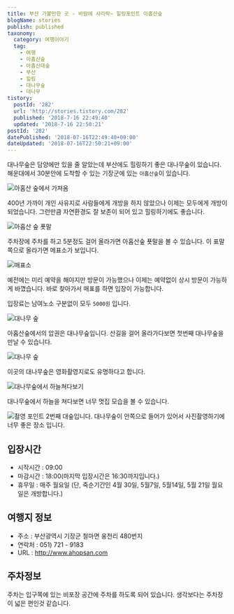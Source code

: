 ```yaml
---
title: 부산 가볼만한 곳 - 바람에 샤라락~ 힐링포인트 아홉산숲
blogName: stories
publish: published
taxonomy:
  category: 여행이야기
  tag:
    - 여행
    - 아홉산숲
    - 아홉산대숲
    - 부산
    - 힐링
    - 대나무숲
    - 대나무
tistory:
  postId: '282'
  url: 'http://stories.tistory.com/282'
  published: '2018-7-16 22:49:40'
  updated: '2018-7-16 22:50:21'
postId: '282'
datePublished: '2018-07-16T22:49:40+09:00'
dateUpdated: '2018-07-16T22:50:21+09:00'
---
```


대나무숲은 담양에만 있을 줄 알았는데 부산에도 힐링하기 좋은 대나무숲이 있습니다.  
해운대에서 30분안에 도착할 수 있는 기장군에 있는 `아홉산숲`이 있습니다.

![아홈산 숲에서 가져옴](images/2018-07-16-21-54-53.png)

400년 가까이 개인 사유지로 사람들에게 개방을 하지 않았으나 이제는 모두에게 개방이 되었습니다. 그런만큼 자연환경도 잘 보존이 되어 있고 힐링하기에도 좋습니다.

![아홉산 숲 푯말](./images/20180217_153540-01.jpeg)

주차장에 주차를 하고 5분정도 걸어 올라가면 아홉산숲 푯말을 볼 수 있습니다. 이 표말쪽으로 올라가면 메표소가 보입니다.

![매표소](./images/20180217_153623-01.jpeg)

예전에는 미리 예약을 해야지만 방문이 가능했으나 이제는 예약없이 상시 방문이 가능하게 바꼈습니다. 바로 찾아가서 매표를 하면 입장이 가능합니다.

입장료는 남여노소 구분없이 모두 `5000원` 입니다.

![대나무 숲](./images/20180217_155914-01.jpeg)

아홉산숲에서의 압권은 대나무숲입니다. 산길을 걸어 올라가다보면 첫번째 대나무숲을 만날 수 있습니다.

![대나무 숲](./images/20180217_160019-01.jpeg)

이곳의 대나무숲은 영화촬영지로도 유명하다고 합니다.

![대나무숲에서 하늘쳐다보기](./images/20180217_160351-01.jpeg)

대나무숲에서 하늘을 쳐다보면 너무 멋집 모습을 볼 수 있습니다.

![촬영 포인트](./images/20180217_160702-01.jpeg)
2번째 대숲입니다. 대나무숲이 안쪽으로 들어가 있어서 사진촬영하기에 너무 좋은 장소 입니다.

## 입장시간

- 시작시간 : 09:00
- 마감시간 : 18:00(마지막 입장시간은 16:30까지입니다.)
- 휴무일 : 매주 월요일 (단, 죽순기간인 4월 30일, 5월7일, 5월14일, 5월 21일 월요일은 개방합니다.)

## 여행지 정보

- 주소 : 부산광역시 기장군 철마면 웅천리 480번지
- 연락처 : 051) 721 - 9183
- URL : http://www.ahopsan.com

## 주차정보

주차는 입구쪽에 있는 비포장 공간에 주차를 하도록 되어 있습니다.
생각보다는 주차장이 넓은 편인것 같습니다.
